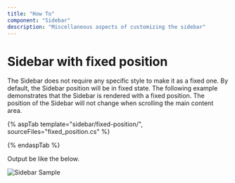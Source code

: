 ```yaml
---
title: "How To"
component: "Sidebar"
description: "Miscellaneous aspects of customizing the sidebar"
---
```


# Sidebar with fixed position

The Sidebar does not require any specific style to make it as a fixed one. By default, the Sidebar position will be in fixed state. The following example demonstrates that the Sidebar is rendered with a fixed position. The position of the Sidebar will not change when scrolling the main content area.

{% aspTab template="sidebar/fixed-position/", sourceFiles="fixed_position.cs" %}

{% endaspTab %}

Output be like the below.

![Sidebar Sample](../images/fixed_position.png)
